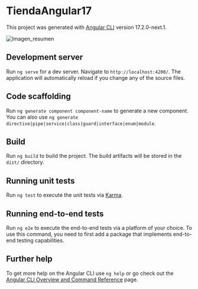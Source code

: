 # TiendaAngular17

This project was generated with [Angular CLI](https://github.com/angular/angular-cli) version 17.2.0-next.1.

![Imagen_resumen](https://github.com/AnaNunezRejon/TiendaDeRopa-Angular17-Localstorage/assets/140715043/0ea1f6ee-6bb5-43b4-ab27-f8be776b23f2)

## Development server

Run `ng serve` for a dev server. Navigate to `http://localhost:4200/`. The application will automatically reload if you change any of the source files.

## Code scaffolding

Run `ng generate component component-name` to generate a new component. You can also use `ng generate directive|pipe|service|class|guard|interface|enum|module`.

## Build

Run `ng build` to build the project. The build artifacts will be stored in the `dist/` directory.

## Running unit tests

Run `ng test` to execute the unit tests via [Karma](https://karma-runner.github.io).

## Running end-to-end tests

Run `ng e2e` to execute the end-to-end tests via a platform of your choice. To use this command, you need to first add a package that implements end-to-end testing capabilities.

## Further help

To get more help on the Angular CLI use `ng help` or go check out the [Angular CLI Overview and Command Reference](https://angular.io/cli) page.
